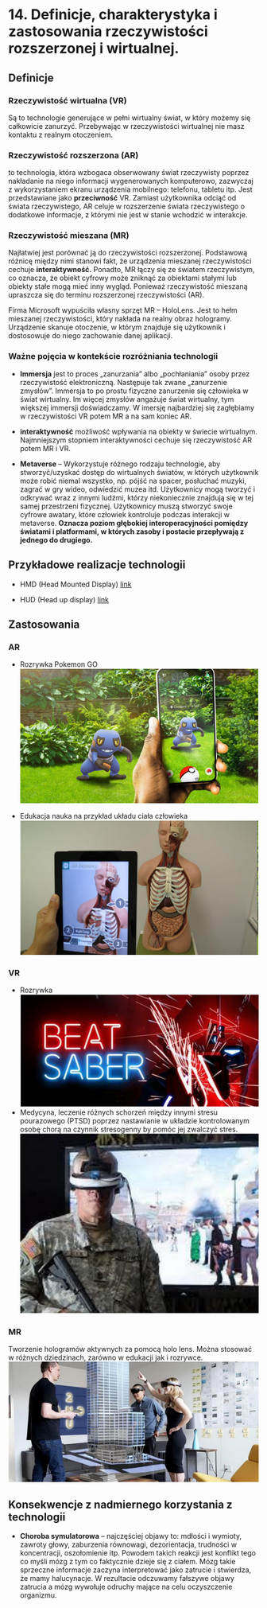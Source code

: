 # 14. Definicje, charakterystyka i zastosowania rzeczywistości rozszerzonej i wirtualnej.

## Definicje

### Rzeczywistość wirtualna (VR)
Są to technologie generujące w pełni wirtualny świat, w który możemy się całkowicie zanurzyć. Przebywając w rzeczywistości wirtualnej nie masz kontaktu z realnym otoczeniem.


### Rzeczywistość rozszerzona (AR)
to technologia, która wzbogaca obserwowany
świat rzeczywisty poprzez nakładanie na niego informacji wygenerowanych komputerowo, zazwyczaj z
wykorzystaniem ekranu urządzenia mobilnego: telefonu, tabletu itp. Jest przedstawiane jako **przeciwność** VR. Zamiast użytkownika odciąć od świata rzeczywistego, AR celuje w rozszerzenie świata rzeczywistego o dodatkowe informacje, z którymi nie jest w stanie wchodzić w interakcje.



### Rzeczywistość mieszana (MR)
Najłatwiej jest porównać ją do rzeczywistości rozszerzonej. Podstawową różnicę między nimi
stanowi fakt, że urządzenia mieszanej rzeczywistości cechuje **interaktywność.** Ponadto, MR łączy się ze
światem rzeczywistym, co oznacza, że obiekt cyfrowy może zniknąć za obiektami stałymi lub obiekty
stałe mogą mieć inny wygląd. Ponieważ rzeczywistość mieszaną upraszcza się do terminu rozszerzonej
rzeczywistości (AR).

Firma Microsoft wypuściła własny sprzęt MR – HoloLens. Jest to hełm mieszanej rzeczywistości, który
nakłada na realny obraz hologramy. Urządzenie skanuje otoczenie, w którym znajduje się użytkownik i
dostosowuje do niego zachowanie danej aplikacji.

### Ważne pojęcia w kontekście rozróżniania technologii

- **Immersja** jest to proces „zanurzania” albo „pochłaniania” osoby przez rzeczywistość elektroniczną.
Następuje tak zwane „zanurzenie zmysłów”. Immersja to po prostu fizyczne zanurzenie się człowieka w
świat wirtualny. Im więcej zmysłów angażuje świat wirtualny, tym większej immersji doświadczamy.
W imersję najbardziej się zagłębiamy w rzeczywistości VR potem MR a na sam koniec AR.

- **interaktywność** możliwość wpływania na obiekty w świecie wirtualnym. Najmniejszym stopniem interaktywności cechuje się rzeczywistość AR potem MR i VR.

- **Metaverse** – Wykorzystuje różnego rodzaju technologie, aby stworzyć/uzyskać dostęp do wirtualnych
światów, w których użytkownik może robić niemal wszystko, np. pójść na spacer, posłuchać muzyki,
zagrać w gry wideo, odwiedzić muzea itd. Użytkownicy mogą tworzyć i odkrywać wraz z innymi ludźmi, którzy niekoniecznie znajdują się w tej samej przestrzeni fizycznej. Użytkownicy muszą stworzyć swoje cyfrowe awatary, które człowiek kontroluje podczas interakcji w metaverse. **Oznacza poziom głębokiej interoperacyjności pomiędzy światami i platformami, w których zasoby i postacie przepływają z jednego do drugiego.**


## Przykładowe realizacje technologii

- HMD (Head Mounted Display) [link](https://coolinfographics.com/blog/2014/3/24/how-google-glass-works.html)

- HUD (Head up display) [link](https://www.carwow.co.uk/guides/glossary/what-is-a-head-up-display#gref)

## Zastosowania

### AR
- Rozrywka Pokemon GO
![](./images/GO.png)

- Edukacja nauka na przykład układu ciała człowieka
![](./images/Lungs.png)
### VR
- Rozrywka
![](./images/beatsaber.png)
- Medycyna, leczenie różnych schorzeń między innymi stresu
pourazowego (PTSD) poprzez nastawianie w układzie kontrolowanym osobę chorą na czynnik stresogenny by pomóc jej zwalczyć stres.
![](./images/ptsd.png)

### MR 
Tworzenie hologramów aktywnych za pomocą holo lens. Można stosować w różnych dziedzinach, zarówno w edukacji jak i rozrywce. 
![](./images/MR.png)


## Konsekwencje z nadmiernego korzystania z technologii

- **Choroba symulatorowa** – najczęściej objawy to: mdłości i wymioty, zawroty głowy, zaburzenia równowagi, dezorientacja, trudności w koncentracji, oszołomienie itp. Powodem takich reakcji jest konflikt tego co myśli mózg z tym co faktycznie dzieje się z ciałem. Mózg takie sprzeczne informacje zaczyna interpretować jako zatrucie i stwierdza, że mamy halucynacje. W rezultacie odczuwamy fałszywe objawy zatrucia a mózg wywołuje odruchy mające na celu oczyszczenie organizmu.